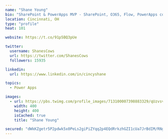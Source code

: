 ```yaml
---
name: "Shane Young"
bio: "SharePoint & PowerApps MVP - SharePoint, O365, Flow, PowerApps consulting? @PowerApps911 | Pure Snark? You found it."
location: Cincinnati, OH
type: "profile"
heat: 101

website: https://t.co/91p5BQ3pUe

twitter:
  username: ShanesCows
  url: https://twitter.com/ShanesCows
  followers: 15935

linkedin:
  url: https://www.linkedin.com/in/cincyshane

topics:
  - Power Apps

images:
  - url: https://pbs.twimg.com/profile_images/713100007398883329/qUzvsvQ3_400x400.jpg
    width: 400
    height: 400
    isCached: true
    title: "Shane Young"

secured: "dWkKZgetr5P2pdwk5x0PeLs2giPiZYqq2p4EQdRrkzhGZI1cUa7JrBdIM/RNgv5fRpMj9bpgxW6SnN9pfzl+BJDVw9euxDvRHEtVTA8IxIwKZ5c6dweV2LIHjkqHN2yn3joFuIl25uJpUjA2PKZF6R3tqxBqZ1xcKTCExCM/3qawjUYf9qTnG76/KyZlj9lPAlqoU5lGHpW5GV6wSN5D2+d40xMdn6QM2EAKLsdvSwasPL1hMda5QBuXbBAiDFWbPniJsp2bB+LNz/TMACNamHC80idQ8zlFeE9IJWHVcxtpJTtRwOtaFWSebhBxHt9ro/gfJqh4Qa4bbvh6DcJjQqRUGBO5bMBdjnJKfqWd1rQkmDdjgosHZ9BIz0+oszFIF78HBauq4jGCR4ECAbzbQrtCp8WlbG1IUsaXMAraZgA=;g4u7F41eT9y85M+A+c61LA=="
---
```


